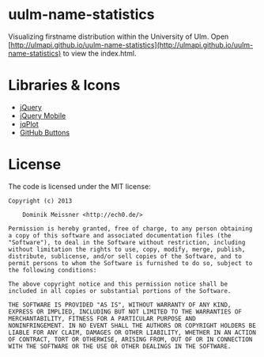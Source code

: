 # uulm-name-statistics

Visualizing firstname distribution within the University of Ulm.
Open [http://ulmapi.github.io/uulm-name-statistics](http://ulmapi.github.io/uulm-name-statistics) 
to view the index.html.


# Libraries & Icons

 * [jQuery](http://jquery.com)
 * [jQuery Mobile](http://jquerymobile.com)
 * [jqPlot](http://www.jqplot.com)
 * [GitHub Buttons](http://github.com/mdo/github-buttons)


# License

The code is licensed under the MIT license:

	Copyright (c) 2013

		Dominik Meissner <http://ech0.de/>

	Permission is hereby granted, free of charge, to any person obtaining
	a copy of this software and associated documentation files (the
	"Software"), to deal in the Software without restriction, including
	without limitation the rights to use, copy, modify, merge, publish,
	distribute, sublicense, and/or sell copies of the Software, and to
	permit persons to whom the Software is furnished to do so, subject to
	the following conditions:

	The above copyright notice and this permission notice shall be
	included in all copies or substantial portions of the Software.

	THE SOFTWARE IS PROVIDED "AS IS", WITHOUT WARRANTY OF ANY KIND,
	EXPRESS OR IMPLIED, INCLUDING BUT NOT LIMITED TO THE WARRANTIES OF
	MERCHANTABILITY, FITNESS FOR A PARTICULAR PURPOSE AND
	NONINFRINGEMENT. IN NO EVENT SHALL THE AUTHORS OR COPYRIGHT HOLDERS BE
	LIABLE FOR ANY CLAIM, DAMAGES OR OTHER LIABILITY, WHETHER IN AN ACTION
	OF CONTRACT, TORT OR OTHERWISE, ARISING FROM, OUT OF OR IN CONNECTION
	WITH THE SOFTWARE OR THE USE OR OTHER DEALINGS IN THE SOFTWARE.
